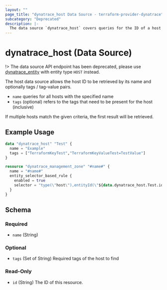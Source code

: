 ```yaml
---
layout: ""
page_title: "dynatrace_host Data Source - terraform-provider-dynatrace"
subcategory: "Deprecated"
description: |-
  The data source `dynatrace_host` covers queries for the ID of a host based on name and tags / tag-value pairs
---
```


# dynatrace_host (Data Source)

!> The data source API endpoint has been deprecated, please use [dynatrace_entity](https://registry.terraform.io/providers/dynatrace-oss/dynatrace/latest/docs/data-sources/entity) with entity type `HOST` instead.

The host data source allows the host ID to be retrieved by its name and optionally tags / tag-value pairs.

- `name` queries for all hosts with the specified name
- `tags` (optional) refers to the tags that need to be present for the host (inclusive)

If multiple hosts match the given criteria, the first result will be retrieved.

## Example Usage

```terraform
data "dynatrace_host" "Test" {
  name = "Example"
  tags = ["TerraformKeyTest","TerraformKeyValueTest=TestValue"]
}

resource "dynatrace_management_zone" "#name#" {
  name = "#name#" 
  entity_selector_based_rule {
    enabled = true 
    selector = "type(\"host\"),entityId(\"${data.dynatrace_host.Test.id}\")"
  }
}
```

<!-- schema generated by tfplugindocs -->
## Schema

### Required

- `name` (String)

### Optional

- `tags` (Set of String) Required tags of the host to find

### Read-Only

- `id` (String) The ID of this resource.